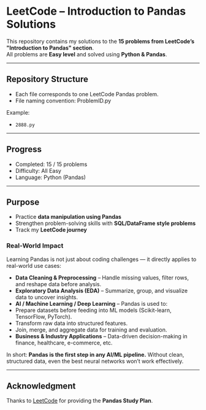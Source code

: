 # LeetCode – Introduction to Pandas Solutions

This repository contains my solutions to the **15 problems from LeetCode’s "Introduction to Pandas" section**.  
All problems are **Easy level** and solved using **Python & Pandas**.  

---

## Repository Structure
- Each file corresponds to one LeetCode Pandas problem.  
- File naming convention: ProblemID.py 

Example:    
- `2888.py`
  
---

## Progress
-  Completed: 15 / 15 problems  
-  Difficulty: All Easy  
-  Language: Python (Pandas)

---

## Purpose
- Practice **data manipulation using Pandas**  
- Strengthen problem-solving skills with **SQL/DataFrame style problems**  
- Track my **LeetCode journey**  

### Real-World Impact
Learning Pandas is not just about coding challenges — it directly applies to real-world use cases:  
- **Data Cleaning & Preprocessing**  – Handle missing values, filter rows, and reshape data before analysis.  
- **Exploratory Data Analysis (EDA)**  – Summarize, group, and visualize data to uncover insights.  
- **AI / Machine Learning / Deep Learning**  – Pandas is used to:  
- Prepare datasets before feeding into ML models (Scikit-learn, TensorFlow, PyTorch).  
- Transform raw data into structured features.  
- Join, merge, and aggregate data for training and evaluation.  
- **Business & Industry Applications**  – Data-driven decision-making in finance, healthcare, e-commerce, etc.  

In short: **Pandas is the first step in any AI/ML pipeline.** Without clean, structured data, even the best neural networks won’t work effectively.

---

## Acknowledgment
Thanks to [LeetCode](https://leetcode.com/studyplan/introduction-to-pandas/) for providing the **Pandas Study Plan**.  
